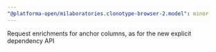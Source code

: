 ```yaml
---
"@platforma-open/milaboratories.clonotype-browser-2.model": minor
---
```


Request enrichments for anchor columns, as for the new explicit dependency API
